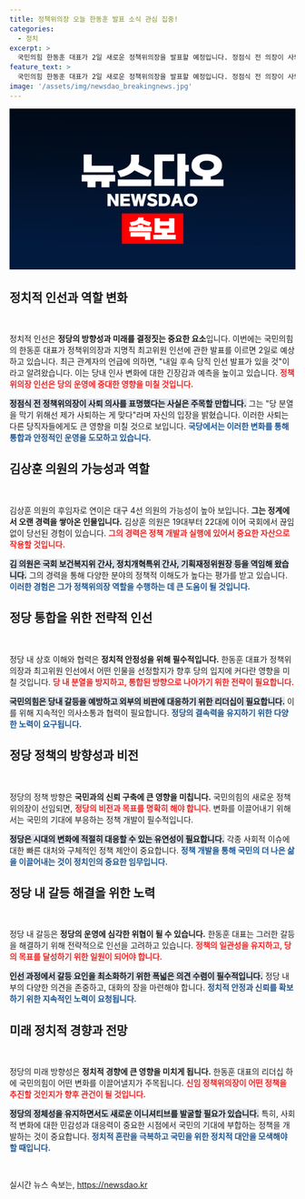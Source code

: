 ```yaml
---
title: 정책위의장 오늘 한동훈 발표 소식 관심 집중!
categories:
  - 정치
excerpt: >
  국민의힘 한동훈 대표가 2일 새로운 정책위의장을 발표할 예정입니다. 정점식 전 의장이 사퇴하며, 김상훈 의원이 유력한 후임으로 떠오르고 있습니다. 국민의힘의 향후 방향은 과연? 클릭해서 확인해보세요!
feature_text: >
  국민의힘 한동훈 대표가 2일 새로운 정책위의장을 발표할 예정입니다. 정점식 전 의장이 사퇴하며, 김상훈 의원이 유력한 후임으로 떠오르고 있습니다. 국민의힘의 향후 방향은 과연? 클릭해서 확인해보세요!
image: '/assets/img/newsdao_breakingnews.jpg'
---
```


<p><img src="/assets/img/newsdao_breakingnews.jpg" alt="ontimetimes 속보" /></p>

<h2 data-ke-size="size26">정치적 인선과 역할 변화</h2>

<p data-ke-size="size16">&nbsp;</p>

<p>정치적 인선은 <b>정당의 방향성과 미래를 결정짓는 중요한 요소</b>입니다. 이번에는 국민의힘의 한동훈 대표가 정책위의장과 지명직 최고위원 인선에 관한 발표를 이르면 2일로 예상하고 있습니다. 최근 관계자의 언급에 의하면, "내일 후속 당직 인선 발표가 있을 것"이라고 알려왔습니다. 이는 당내 인사 변화에 대한 긴장감과 예측을 높이고 있습니다. <b><span style="color: #ee2323;">정책위의장 인선은 당의 운영에 중대한 영향을 미칠 것입니다.</span></b></p>

<p><b><span style="background-color: #21538527;">정점식 전 정책위의장이 사퇴 의사를 표명했다는 사실은 주목할 만합니다.</span></b> 그는 "당 분열을 막기 위해선 제가 사퇴하는 게 맞다"라며 자신의 입장을 밝혔습니다. 이러한 사퇴는 다른 당직자들에게도 큰 영향을 미칠 것으로 보입니다. <b><span style="color: #1a5490;">국당에서는 이러한 변화를 통해 통합과 안정적인 운영을 도모하고 있습니다.</span></b></p>

<h2 data-ke-size="size26">김상훈 의원의 가능성과 역할</h2>

<p data-ke-size="size16">&nbsp;</p>

<p>김상훈 의원의 후임자로 연이은 대구 4선 의원의 가능성이 높아 보입니다. <b>그는 정계에서 오랜 경력을 쌓아온 인물입니다.</b> 김상훈 의원은 19대부터 22대에 이어 국회에서 끊임없이 당선된 경험이 있습니다. <b><span style="color: #ee2323;">그의 경력은 정책 개발과 실행에 있어서 중요한 자산으로 작용할 것입니다.</span></b></p>

<p><b><span style="background-color: #21538527;">김 의원은 국회 보건복지위 간사, 정치개혁특위 간사, 기획재정위원장 등을 역임해 왔습니다.</span></b> 그의 경력을 통해 다양한 분야의 정책적 이해도가 높다는 평가를 받고 있습니다. <b><span style="color: #1a5490;">이러한 경험은 그가 정책위의장 역할을 수행하는 데 큰 도움이 될 것입니다.</span></b></p>

<h2 data-ke-size="size26">정당 통합을 위한 전략적 인선</h2>

<p data-ke-size="size16">&nbsp;</p>

<p>정당 내 상호 이해와 협력은 <b>정치적 안정성을 위해 필수적입니다.</b> 한동훈 대표가 정책위의장과 최고위원 인선에서 어떤 인물을 선정할지가 향후 당의 입지에 커다란 영향을 미칠 것입니다. <b><span style="color: #ee2323;">당 내 분열을 방지하고, 통합된 방향으로 나아가기 위한 전략이 필요합니다.</span></b></p>

<p><b><span style="background-color: #21538527;">국민의힘은 당내 갈등을 예방하고 외부의 비판에 대응하기 위한 리더십이 필요합니다.</span></b> 이를 위해 지속적인 의사소통과 협력이 필요합니다. <b><span style="color: #1a5490;">정당의 결속력을 유지하기 위한 다양한 노력이 요구됩니다.</span></b></p>

<h2 data-ke-size="size26">정당 정책의 방향성과 비전</h2>

<p data-ke-size="size16">&nbsp;</p>

<p>정당의 정책 방향은 <b>국민과의 신뢰 구축에 큰 영향을 미칩니다.</b> 국민의힘의 새로운 정책위의장이 선임되면, <b><span style="color: #ee2323;">정당의 비전과 목표를 명확히 해야 합니다.</span></b> 변화를 이끌어내기 위해서는 국민의 기대에 부응하는 정책 개발이 필수적입니다.</p>

<p><b><span style="background-color: #21538527;">정당은 시대의 변화에 적절히 대응할 수 있는 유연성이 필요합니다.</span></b> 각종 사회적 이슈에 대한 빠른 대처와 구체적인 정책 제안이 중요합니다. <b><span style="color: #1a5490;">정책 개발을 통해 국민의 더 나은 삶을 이끌어내는 것이 정치인의 중요한 임무입니다.</span></b></p>

<h2 data-ke-size="size26">정당 내 갈등 해결을 위한 노력</h2>

<p data-ke-size="size16">&nbsp;</p>

<p>정당 내 갈등은 <b>정당의 운영에 심각한 위협이 될 수 있습니다.</b> 한동훈 대표는 그러한 갈등을 해결하기 위해 전략적으로 인선을 고려하고 있습니다. <b><span style="color: #ee2323;">정책의 일관성을 유지하고, 당의 목표를 달성하기 위한 일원이 되어야 합니다.</span></b></p>

<p><b><span style="background-color: #21538527;">인선 과정에서 갈등 요인을 최소화하기 위한 폭넓은 의견 수렴이 필수적입니다.</span></b> 정당 내부의 다양한 의견을 존중하고, 대화의 장을 마련해야 합니다. <b><span style="color: #1a5490;">정치적 안정과 신뢰를 확보하기 위한 지속적인 노력이 요청됩니다.</span></b></p>

<h2 data-ke-size="size26">미래 정치적 경향과 전망</h2>

<p data-ke-size="size16">&nbsp;</p>

<p>정당의 미래 방향성은 <b>정치적 경향에 큰 영향을 미치게 됩니다.</b> 한동훈 대표의 리더십 하에 국민의힘이 어떤 변화를 이끌어낼지가 주목됩니다. <b><span style="color: #ee2323;">신임 정책위의장이 어떤 정책을 추진할 것인지가 향후 관건이 될 것입니다.</span></b></p>

<p><b><span style="background-color: #21538527;">정당의 정체성을 유지하면서도 새로운 이니셔티브를 발굴할 필요가 있습니다.</span></b> 특히, 사회적 변화에 대한 민감성과 대응력이 중요한 시점에서 국민의 기대에 부합하는 정책을 개발하는 것이 중요합니다. <b><span style="color: #1a5490;">정치적 혼란을 극복하고 국민을 위한 정치적 대안을 모색해야 할 때입니다.</span></b></p>

<p data-ke-size="size16">&nbsp;</p>
실시간 뉴스 속보는, <a href="https://newsdao.kr" rel="dofollow">https://newsdao.kr</a>


